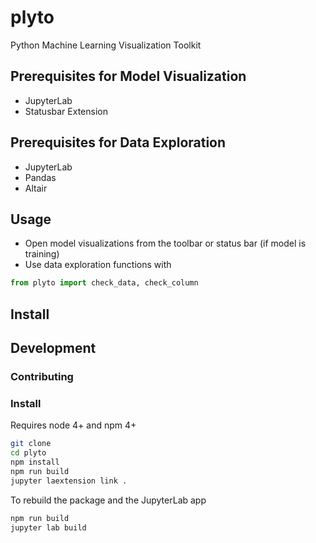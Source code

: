 # plyto
Python Machine Learning Visualization Toolkit

## Prerequisites for Model Visualization

- JupyterLab
- Statusbar Extension

## Prerequisites for Data Exploration

- JupyterLab
- Pandas
- Altair

## Usage

- Open model visualizations from the toolbar or status bar (if model is training)
- Use data exploration functions with 
```python
from plyto import check_data, check_column
```

## Install

## Development

### Contributing

### Install

Requires node 4+ and npm 4+

```bash
git clone
cd plyto
npm install
npm run build
jupyter laextension link .
```

To rebuild the package and the JupyterLab app

```bash
npm run build
jupyter lab build
```